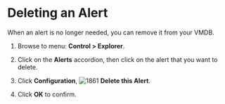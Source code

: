 # Deleting an Alert

When an alert is no longer needed, you can remove it from your VMDB.

1. Browse to menu: **Control > Explorer**.

2. Click on the **Alerts** accordion, then click on the alert that you want to delete.

3. Click **Configuration**, ![1861](../images/1861.png) **Delete this Alert**.

4. Click **OK** to confirm.
